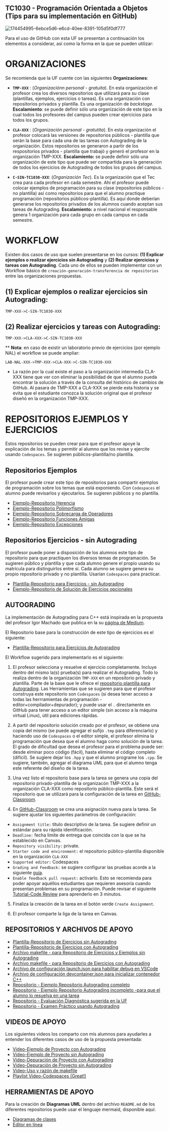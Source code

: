 ## TC1030 - Programación Orientada a Objetos (Tips para su implementación en GitHub)

![174454995-6ebce5d6-e6cd-40ee-8391-105d5f0df777](https://user-images.githubusercontent.com/55771796/183143437-0019fae2-2de8-4560-869a-56c7ded95f51.png)

Para el uso de GitHub con esta UF se presentan a continuación los elementos a considerar, así como la forma en la que se pueden utilizar:

# ORGANIZACIONES

Se recomienda que la UF cuente con las siguientes **Organizaciones**:

* **`TMP-XXX`** : (*Organizaciónn personal - gratuita*). En esta organización el profesor crea los diversos repositorios que utilizará para su clase (plantillas, ejemplos, ejercicios o tareas). Es una organización con repositorios privados y plantilla. Es una organización de *backstage*. **Escalamiento**: se puede definir sólo una organización de este tipo en la cual todos los profesores del campus pueden crear ejercicios para todos los grupos.

* **`CLA-XXX`** : (*Organización personal - gratutita*). En esta organización el profesor colocará las versiones de repositorios públicos - plantilla que serán la base para cada una de las tareas con Autograding de la organización. Estos repositorios se generaron a partir de los respositorios privados - plantilla que trabajó y generó el profesor en la organización TMP-XXX. **Escalamiento:** se puede definir sólo una organización de este tipo que puede ser compartida para la generación de todos los ejercicios de Autograding de todos los grupos del campus.

* **`C-SIN-TC1030-XXX`**: (*Organización Tec*). Es la organización que el Tec crea para cada profesor en cada semestre. Ahí el profesor puede colocar ejemplos de programación para su clase (repositorios públicos - no plantilla) así como repositorios para que el alumno practique programación (repositorios públicos-plantilla). Es aquí donde deberían generarse los repositorios privados de los alumnos cuando aceptan sus tareas de Autograding. **Escalamiento:** a nivel nacional el responsable  genera 1 organización para cada grupo en cada campus en cada semestre.

# WORKFLOW

Existen dos casos de uso que suelen presentarse en los cursos: **(1) Explicar ejemplos o realizar ejercicios sin Autograding** y **(2) Realizar ejercicios y tareas con Autograding**. Cada uno de ellos se pueden implementar con un Workflow básico de `creación-generación-transferencia de repositorios` entre las organizaciones propuestas.

## (1) Explicar ejemplos o realizar ejercicios sin Autograding:

`TMP-XXX->C-SIN-TC1030-XXX`

## (2) Realizar ejercicios y tareas con Autograding:

`TMP-XXX->CLA-XXX->C-SIN-TC1030-XXX`

** **Nota**: en caso de existir un laboratorio previo de ejercicios (por ejemplo NAL) el workflow se puede ampliar:

`LAB-NAL-XXX->TMP-XXX->CLA-XXX->C-SIN-TC1030-XXX`

* La razón por la cual existe el paso a la organización intermedia CLA-XXX tiene que ver con eliminar la posibilidad de que el alumno pueda encontrar la solución a través de la consulta del histórico de cambios de GitHub. Al pasara de TMP-XXX a CLA-XXX se pierde esta historia y se evita que el estudiante conozca la solución original que el profesor diseñó en la organización TMP-XXX.

# REPOSITORIOS EJEMPLOS Y EJERCICIOS
Estos repositorios se pueden crear para que el profesor apoye la explicación de los temas y permitir al alumno que los revise y ejercite usando `Codespaces`. Se sugieren públicos-plantilla/no plantilla.

## Repositorios Ejemplos
El profesor puede crear este tipo de repositorios para compartir ejemplos de programación sobre los temas que está exponiendo. Con `Codespaces` el alumno puede revisarlos y ejecutarlos. Se sugieren públicos y no plantilla.

* [Ejemplo-Repositorio Herencia](https://github.com/TC1030-SBX/TC1030.cpp.herencia)
* [Ejemplo-Repositorio Polimorfismo](https://github.com/TC1030-SBX/TC1030.cpp.polimorfismo)
* [Ejemplo-Repositorio Sobrecarga de Operadores](https://github.com/TC1030-SBX/TC1030.cpp.sop)
* [Ejemplo-Repositorio Funciones Amigas](https://github.com/TC1030-SBX/TC1030.cpp.friend)
* [Ejemplo-Repositorio Excepciones](https://github.com/TC1030-SBX/TC1030.cpp.excepciones)

## Repositorios Ejercicios - sin Autograding
El profesor puede poner a disposición de los alumnos este tipo de repositorio para que practiquen los diversos temas de programación. Se sugieren público y plantilla y que cada alumno genere el propio usando su matrícula para distinguirlos entre sí. Cada alumno se sugiere genera su propio repositorio privado y no plantilla. Usarían `Codespaces` para practicar.

* [Plantilla-Repositorio para Ejercicios - sin Autograding](https://github.com/TC1030-SBX/ej-base-proyectos)
* [Ejemplo-Repositorio de Solución de Ejercicios opcionales](https://github.com/TC1030-SBX/TC1030.cpp.proy.opt.sol)

## AUTOGRADING

La implementación de Autograding para C++ está inspirada en la propuesta del profesor Igor Machado que publica en la su [página de Medium](https://medium.com/swlh/easy-c-autograding-on-github-classroom-with-catch2-106ad1107402). 

El Repositorio base para la construcción de este tipo de ejercicios es el siguiente:

* [Plantilla-Repositorio para Ejercicios de Autograding](https://github.com/TC1030-SBX/ej-base-autograding)

El Workflow sugerido para implementarlo es el siguiente:

1. El profesor selecciona y resuelve el ejercicio completamente. Incluye dentro del mismo la(s) prueba(s) para realizar el Autograding. Todo lo realiza dentro de la organización `TMP-XXX` en un repositorio privado y plantilla. Parte de la base que le ofrece el [repositorio plantilla para Autograding](https://github.com/TC1030-SBX/ej-base-autograding). Las Herramientas que se sugieren para que el profesor construya este repositorio son `Codespaces` (si desea tener acceso a todas las herrramientas de programación - editor+compilador+depurador); y puede usar el `.` directamente en GitHub para tener acceso a un editor simple (sin acceso a la máquina virtual Linux), útil para ediciones rápidas.

2. A partir del repositorio solución creado por el profesor, se obtiene una copia del mismo (se puede agregar el sufijo `.tmp` para diferenciarlo) y haciendo uso de `Codespaces` o el editor simple, el profesor elimina la programación que desea que el alumno haga como solución de la tarea. El grado de dificultad que desea el profesor para el problema puede ser: desde elminar poco código (fácil), hasta eliminar el código completo (difícil). Se sugiere dejar los `.hpp` y que el alumno programe los `.cpp`. Se sugiere, también, agregar el diagrama UML para que el alumno tenga este referente del diseño de la tarea.

3. Una vez listo el repositorio base para la tarea se genera una copia del repositorio privado-plantilla de la organizacón TMP-XXX a la organización CLA-XXX como repositorio público-plantilla. Este será el repositorio que se utilizará para la configuración de la tarea en [GitHub-Classroom](https://classroom.github.com/).

4. En [GitHub-Classroom](https://classroom.github.com/) se crea una asignación nueva para la tarea. Se sugiere ajustar los siguientes parámetros de configuración:

* `Assignment title:` título descriptivo de la tarea. Se sugiere definir un estándar para su rápida identificación.
* `Deadline:` fecha límite de entrega que coincida con la que se ha establecido en Canvas.
* `Repository visibility:` private.
* `Starter code and environment:` el repositorio público-plantilla disponible en la organización `CLA-XXX`
* `Supported editor:` Codespaces
* `Grading and Feedback:` se sugiere configurar las pruebas acorde a la siguiente [guía](https://gist.github.com/rquinteroTecSin/57c7f1e1ca1e792cfac2e6ac051fa771).
* `Enable feedback pull request:` activarlo. Esto se recomienda para poder apoyar aquéllos estudiantes que requieren asesoría cuando presentan problemas en su programación. Puede revisar el siguiente [Tutorial-Code Review](https://youtu.be/lSnbOtw4izI) para aprenderlo en 3 minutos.

5. Finaliza la creación de la tarea en el botón verde `Create Assignment`.

6. El profesor comparte la liga de la tarea en Canvas.

## REPOSITORIOS Y ARCHIVOS DE APOYO

* [Plantilla-Repositorio de Ejercicios sin Autograding](https://github.com/TC1030-SBX/ej-base-proyectos)
* [Plantilla-Repositorio de Ejercicios con Autograding](https://github.com/TC1030-SBX/ej-base-autograding)
* [Archivo makefile - para Repositorio de Ejercicios y Ejemplos sin Autograding](https://gist.github.com/rquinteroTecSin/5c0ff34587cb4238c26ae2d1c6ceeb00)
* [Archivo makefile - para Repositorio de Ejercicios con Autograding](https://gist.github.com/rquinteroTecSin/ac02e1499cd32bfcfc047d95229b6f39)
* [Archivo de configuración launch.json para habilitar debug en VSCode](https://gist.github.com/rquinteroTecSin/fb7005646bfb72ca174043ee904c0888)
* [Archivo de configuración devcontainer.json para inicializar contenedor C++](https://gist.github.com/rquinteroTecSin/4be2fab34cf176b5e2b48c6e65c2921d)
* [Repositorio - Ejemplo Repositorio Autograding completo](https://github.com/TC1030-SBX/TC1030.cpp.ag.calculadora)
* [Repositorio - Ejemplo Repositorio Autograding incompleto -para que el alumno lo resuelva en una tarea](https://github.com/TC1030-SBX/TC1030.cpp.ag.calculadora.tmp)
* [Repositorio - Evaluación Diagnóstica sugerida en la UF](https://github.com/TC1030-SBX/TC1030.cpp.ag.evdg)
* [Repositorio - Examen Práctico usando Autograding](https://github.com/TC1030-SBX/TC1030.cpp.ag.evp)

## VIDEOS DE APOYO

Los siguientes videos los comparto con mis alumnos para ayudarles a entender los diferentes casos de uso de la propuesta presentada:

* [Video-Ejemplo de Proyecto con Autograding](https://www.loom.com/share/5641422c2cc348539265ace04becdd69)
* [Video-Ejemplo de Proyecto sin Autograding](https://www.loom.com/share/e30e21c2fa1a4af5a28bb3c906c5ef0f)
* [Video-Depuración de Proyecto con Autograding](https://www.loom.com/share/f18aa144e3564bf8a7e9eeb7ba6273bc)
* [Video-Depuración de Proyecto sin Autograding](https://www.loom.com/share/2e24fdc494114c7a9b07ad3b56942fe9)
* [Video-Uso y razón de makefile](https://www.loom.com/share/a68377bb88ef4b9f8ed9b3566a5f7276)
* [Playlist Video-Codespaces (Great!)](https://www.youtube.com/playlist?list=PLmsFUfdnGr3wTl-NCblzcrEv2lFSX975-)

## HERRAMIENTAS DE APOYO

Para la creación de **Diagramas UML** dentro del archivo `README.md` de los diferentes repositorios puede usar el lenguaje mermaid, disponible aquí:

* [Diagramas de clases](https://mermaid.js.org/syntax/classDiagram.html)
* [Editor en línea](https://mermaid.live/)
